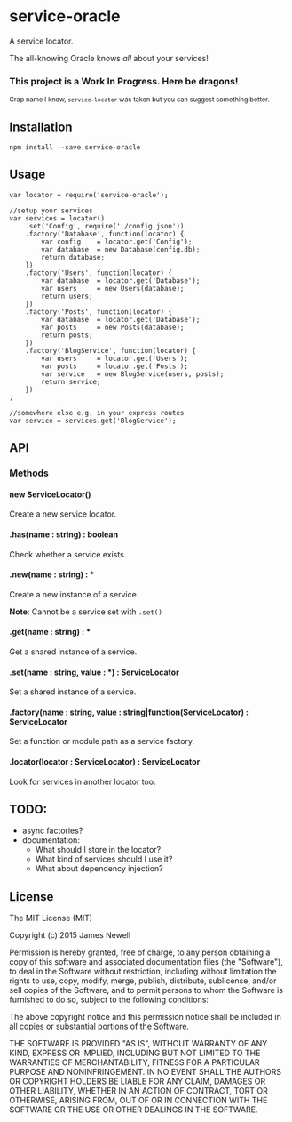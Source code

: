 # service-oracle

A service locator. 

The all-knowing Oracle knows *all* about your services!

### This project is a Work In Progress. Here be dragons!

<small>Crap name I know, `service-locator` was taken but you can suggest something better.</small>


## Installation

    npm install --save service-oracle
    
## Usage
    
    var locator = require('service-oracle');
    
    //setup your services
    var services = locator()
    	.set('Config', require('./config.json'))
    	.factory('Database', function(locator) {
    		var config    = locator.get('Config');
    		var database  = new Database(config.db);
    		return database;
    	})
    	.factory('Users', function(locator) {
    		var database  = locator.get('Database');
    		var users     = new Users(database);
    		return users;
    	})
    	.factory('Posts', function(locator) {
    		var database  = locator.get('Database');
    		var posts     = new Posts(database);
    		return posts;
    	})
    	.factory('BlogService', function(locator) {
    		var users     = locator.get('Users');
    		var posts     = locator.get('Posts');
    		var service   = new BlogService(users, posts);
    		return service;
    	})
    ;
    
    //somewhere else e.g. in your express routes
    var service = services.get('BlogService');
    


## API

### Methods

#### new ServiceLocator()

Create a new service locator.

#### .has(name : string) : boolean

Check whether a service exists.

#### .new(name : string) : *

Create a new instance of a service.

**Note**: Cannot be a service set with `.set()`

#### .get(name : string) : *

Get a shared instance of a service.

#### .set(name : string, value : *) : ServiceLocator

Set a shared instance of a service.

#### .factory(name : string, value : string|function(ServiceLocator) : ServiceLocator

Set a function or module path as a service factory.

#### .locator(locator : ServiceLocator) : ServiceLocator

Look for services in another locator too.
 
## TODO:
- async factories?
- documentation:
    - What should I store in the locator?
    - What kind of services should I use it?
    - What about dependency injection?

## License

The MIT License (MIT)

Copyright (c) 2015 James Newell

Permission is hereby granted, free of charge, to any person obtaining a copy of this software and associated documentation files (the "Software"), to deal in the Software without restriction, including without limitation the rights to use, copy, modify, merge, publish, distribute, sublicense, and/or sell copies of the Software, and to permit persons to whom the Software is furnished to do so, subject to the following conditions:

The above copyright notice and this permission notice shall be included in all copies or substantial portions of the Software.

THE SOFTWARE IS PROVIDED "AS IS", WITHOUT WARRANTY OF ANY KIND, EXPRESS OR IMPLIED, INCLUDING BUT NOT LIMITED TO THE WARRANTIES OF MERCHANTABILITY, FITNESS FOR A PARTICULAR PURPOSE AND NONINFRINGEMENT. IN NO EVENT SHALL THE AUTHORS OR COPYRIGHT HOLDERS BE LIABLE FOR ANY CLAIM, DAMAGES OR OTHER LIABILITY, WHETHER IN AN ACTION OF CONTRACT, TORT OR OTHERWISE, ARISING FROM, OUT OF OR IN CONNECTION WITH THE SOFTWARE OR THE USE OR OTHER DEALINGS IN THE SOFTWARE.